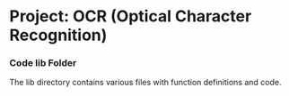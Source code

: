 # Project: OCR (Optical Character Recognition) 

### Code lib Folder

The lib directory contains various files with function definitions and code.

